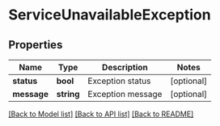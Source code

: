 # ServiceUnavailableException

## Properties
Name | Type | Description | Notes
------------ | ------------- | ------------- | -------------
**status** | **bool** | Exception status | [optional] 
**message** | **string** | Exception message | [optional] 

[[Back to Model list]](../../README.md#documentation-for-models) [[Back to API list]](../../README.md#documentation-for-api-endpoints) [[Back to README]](../../README.md)

